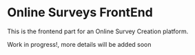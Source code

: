 # Online Surveys FrontEnd

This is the frontend part for an Online Survey Creation platform.

Work in progress!, more details will be added soon
